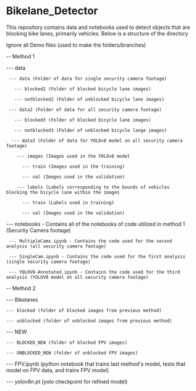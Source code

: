 # Bikelane_Detector

This repository contains data and notebooks used to detect objects that are blocking bike lanes, primarily vehicles. Below is a structure of the directory

Ignore all Demo files (used to make the folders/branches)

-- Method 1

  --- data 
  
     --- data (Folder of data for single security camera footage)
     
       --- blocked2 (Folder of blocked bicycle lane images)
       
       --- notblocked2 (Folder of unblocked bicycle lane images)

     --- data2 (Folder of data for all security camera footage)

       --- blocked3 (Folder of blocked bicycle lane images)

       --- notblocked3 (Folder of unblocked bicycle lange images)

      --- data3 (Folder of data for YOLOv8 model on all security camera footage)

        --- images (Images used in the YOLOv8 model

          --- train (Images used in the training)

          --- val (Images used in the validation)

        --- labels (Labels corresponding to the bounds of vehicles blocking the bicycle lane within the images

          --- train (Labels used in training)

          --- val (Images used in the validation)
      
      
  
  --- notebooks - Contains all of the notebooks of code utilized in method 1 (Security Camera footage)
  
     --- MultipleCams.ipynb - Contains the code used for the second analysis (all security camera footage)
     
     --- SingleCam.ipynb - Contains the code used for the first analysis (single security camera footage)
     
     --- YOLOV8-Annotated.ipynb - Contains the code used for the third analysis (YOLOV8 model on all security camera footage)

-- Method 2

  --- Bikelanes
  
    --- blocked (folder of blocked images from previous method)
    
    --- unblocked (folder of unblocked images from previous method)
    
  --- NEW
  
    --- BLOCKED_NEW (folder of blocked FPV images)
    
    --- UNBLOCKED_NEW (folder of unblocked FPV images)
    
  --- FPV.ipynb (python notebook that trains last method's model, tests that model on FPV data, and trains FPV model)
  
  --- yolov8n.pt (yolo checkpoint for refined model)
  

